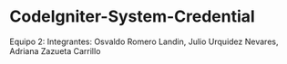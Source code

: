 # CodeIgniter-System-Credential
Equipo 2:
Integrantes:
  Osvaldo Romero Landin, 
  Julio Urquidez Nevares,  
  Adriana Zazueta Carrillo  
